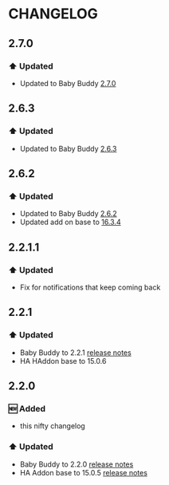 # CHANGELOG

## 2.7.0
### ⬆️ Updated
- Updated to Baby Buddy [2.7.0](https://github.com/babybuddy/babybuddy/releases/tag/v2.7.0)

## 2.6.3
### ⬆️ Updated
- Updated to Baby Buddy [2.6.3](https://github.com/babybuddy/babybuddy/releases/tag/v2.6.3)

## 2.6.2
### ⬆️ Updated
- Updated to Baby Buddy [2.6.2](https://github.com/babybuddy/babybuddy/releases/tag/v2.6.2)
- Updated add on base to [16.3.4](https://github.com/hassio-addons/addon-base/releases/tag/v16.3.4)

## 2.2.1.1
### ⬆️ Updated
- Fix for notifications that keep coming back

## 2.2.1

### ⬆️ Updated
- Baby Buddy to 2.2.1 [release notes](https://github.com/babybuddy/babybuddy/releases/tag/v2.2.1)
- HA HAddon base to 15.0.6

## 2.2.0

### 🆕 Added
- this nifty changelog

### ⬆️ Updated
- Baby Buddy to 2.2.0 [release notes](https://github.com/babybuddy/babybuddy/releases/tag/v2.2.0)
- HA Addon base to 15.0.5 [release notes](https://github.com/hassio-addons/addon-base/releases/tag/v15.0.5)

